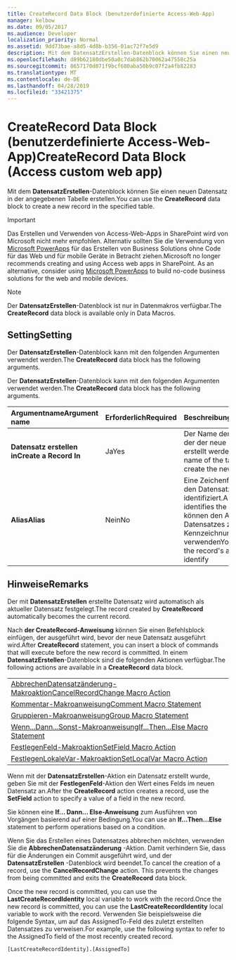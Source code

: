 ```yaml
---
title: CreateRecord Data Block (benutzerdefinierte Access-Web-App)
manager: kelbow
ms.date: 09/05/2017
ms.audience: Developer
localization_priority: Normal
ms.assetid: 9dd73bae-a8d5-4d8b-b356-01ac72f7e5d9
description: Mit dem DatensatzErstellen-Datenblock können Sie einen neuen Datensatz in der angegebenen Tabelle erstellen.
ms.openlocfilehash: d89b62180dbe50a0c7dab862b70062a47558c25a
ms.sourcegitcommit: 8657170d071f9bcf680aba50b9c07f2a4fb82283
ms.translationtype: MT
ms.contentlocale: de-DE
ms.lasthandoff: 04/28/2019
ms.locfileid: "33421375"
---
```

# <a name="createrecord-data-block-access-custom-web-app"></a><span data-ttu-id="6098e-103">CreateRecord Data Block (benutzerdefinierte Access-Web-App)</span><span class="sxs-lookup"><span data-stu-id="6098e-103">CreateRecord Data Block (Access custom web app)</span></span>

<span data-ttu-id="6098e-104">Mit dem **DatensatzErstellen**-Datenblock können Sie einen neuen Datensatz in der angegebenen Tabelle erstellen.</span><span class="sxs-lookup"><span data-stu-id="6098e-104">You can use the **CreateRecord** data block to create a new record in the specified table.</span></span> 
  
> [!IMPORTANT]
> <span data-ttu-id="6098e-p101">Das Erstellen und Verwenden von Access-Web-Apps in SharePoint wird von Microsoft nicht mehr empfohlen. Alternativ sollten Sie die Verwendung von [Microsoft PowerApps](https://powerapps.microsoft.com/en-us/) für das Erstellen von Business Solutions ohne Code für das Web und für mobile Geräte in Betracht ziehen.</span><span class="sxs-lookup"><span data-stu-id="6098e-p101">Microsoft no longer recommends creating and using Access web apps in SharePoint. As an alternative, consider using [Microsoft PowerApps](https://powerapps.microsoft.com/en-us/) to build no-code business solutions for the web and mobile devices.</span></span> 
  
> [!NOTE]
> <span data-ttu-id="6098e-107">Der **DatensatzErstellen**-Datenblock ist nur in Datenmakros verfügbar.</span><span class="sxs-lookup"><span data-stu-id="6098e-107">The **CreateRecord** data block is available only in Data Macros.</span></span> 
  
## <a name="setting"></a><span data-ttu-id="6098e-108">Setting</span><span class="sxs-lookup"><span data-stu-id="6098e-108">Setting</span></span>

<span data-ttu-id="6098e-109">Der **DatensatzErstellen**-Datenblock kann mit den folgenden Argumenten verwendet werden.</span><span class="sxs-lookup"><span data-stu-id="6098e-109">The **CreateRecord** data block has the following arguments.</span></span> 
  
<span data-ttu-id="6098e-110">Der **DatensatzErstellen**-Datenblock kann mit den folgenden Argumenten verwendet werden.</span><span class="sxs-lookup"><span data-stu-id="6098e-110">The **CreateRecord** data block has the following arguments.</span></span> 
  
|<span data-ttu-id="6098e-111">**Argumentname**</span><span class="sxs-lookup"><span data-stu-id="6098e-111">**Argument name**</span></span>|<span data-ttu-id="6098e-112">**Erforderlich**</span><span class="sxs-lookup"><span data-stu-id="6098e-112">**Required**</span></span>|<span data-ttu-id="6098e-113">**Beschreibung**</span><span class="sxs-lookup"><span data-stu-id="6098e-113">**Description**</span></span>|
|:-----|:-----|:-----|
|<span data-ttu-id="6098e-114">**Datensatz erstellen in**</span><span class="sxs-lookup"><span data-stu-id="6098e-114">**Create a Record In**</span></span> <br/> |<span data-ttu-id="6098e-115">Ja</span><span class="sxs-lookup"><span data-stu-id="6098e-115">Yes</span></span>  <br/> |<span data-ttu-id="6098e-116">Der Name der Tabelle, in der der neue Datensatz erstellt werden soll</span><span class="sxs-lookup"><span data-stu-id="6098e-116">The name of the table to create the new record in.</span></span>  <br/> |
|<span data-ttu-id="6098e-117">**Alias**</span><span class="sxs-lookup"><span data-stu-id="6098e-117">**Alias**</span></span> <br/> |<span data-ttu-id="6098e-118">Nein</span><span class="sxs-lookup"><span data-stu-id="6098e-118">No</span></span>  <br/> |<span data-ttu-id="6098e-119">Eine Zeichenfolge, die den Datensatz identifiziert.</span><span class="sxs-lookup"><span data-stu-id="6098e-119">A string that identifies the record.</span></span> <span data-ttu-id="6098e-120">Sie können den Alias des Datensatzes zur Kennzeichnung verwenden</span><span class="sxs-lookup"><span data-stu-id="6098e-120">You can use the record's alias to identify</span></span>  <br/> |
   
## <a name="remarks"></a><span data-ttu-id="6098e-121">Hinweise</span><span class="sxs-lookup"><span data-stu-id="6098e-121">Remarks</span></span>

<span data-ttu-id="6098e-122">Der mit **DatensatzErstellen** erstellte Datensatz wird automatisch als aktueller Datensatz festgelegt.</span><span class="sxs-lookup"><span data-stu-id="6098e-122">The record created by **CreateRecord** automatically becomes the current record.</span></span> 
  
<span data-ttu-id="6098e-123">Nach **der CreateRecord-Anweisung** können Sie einen Befehlsblock einfügen, der ausgeführt wird, bevor der neue Datensatz ausgeführt wird.</span><span class="sxs-lookup"><span data-stu-id="6098e-123">After **CreateRecord** statement, you can insert a block of commands that will execute before the new record is committed.</span></span> <span data-ttu-id="6098e-124">In einem **DatensatzErstellen**-Datenblock sind die folgenden Aktionen verfügbar.</span><span class="sxs-lookup"><span data-stu-id="6098e-124">The following actions are available in a **CreateRecord** data block.</span></span> 
  
||
|:-----|
|[<span data-ttu-id="6098e-125">AbbrechenDatensatzänderung-Makroaktion</span><span class="sxs-lookup"><span data-stu-id="6098e-125">CancelRecordChange Macro Action</span></span>](cancelrecordchange-macro-action-access-custom-web-app.md) <br/> |
|[<span data-ttu-id="6098e-126">Kommentar-Makroanweisung</span><span class="sxs-lookup"><span data-stu-id="6098e-126">Comment Macro Statement</span></span>](comment-macro-block-access-custom-web-app.md) <br/> |
|[<span data-ttu-id="6098e-127">Gruppieren-Makroanweisung</span><span class="sxs-lookup"><span data-stu-id="6098e-127">Group Macro Statement</span></span>](group-macro-block-access-custom-web-app.md) <br/> |
|[<span data-ttu-id="6098e-128">Wenn...Dann...Sonst-Makroanweisung</span><span class="sxs-lookup"><span data-stu-id="6098e-128">If...Then...Else Macro Statement</span></span>](ifthenelse-macro-block-access-custom-web-app.md) <br/> |
|[<span data-ttu-id="6098e-129">FestlegenFeld-Makroaktion</span><span class="sxs-lookup"><span data-stu-id="6098e-129">SetField Macro Action</span></span>](setfield-macro-action-access-custom-web-app.md) <br/> |
|[<span data-ttu-id="6098e-130">FestlegenLokaleVar-Makroaktion</span><span class="sxs-lookup"><span data-stu-id="6098e-130">SetLocalVar Macro Action</span></span>](setlocalvar-macro-action-access-custom-web-app.md) <br/> |
   
<span data-ttu-id="6098e-131">Wenn mit der **DatensatzErstellen**-Aktion ein Datensatz erstellt wurde, geben Sie mit der **FestlegenFeld**-Aktion den Wert eines Felds im neuen Datensatz an.</span><span class="sxs-lookup"><span data-stu-id="6098e-131">After the **CreateRecord** action creates a record, use the **SetField** action to specify a value of a field in the new record.</span></span> 
  
<span data-ttu-id="6098e-132">Sie können eine **If... Dann... Else-Anweisung** zum Ausführen von Vorgängen basierend auf einer Bedingung.</span><span class="sxs-lookup"><span data-stu-id="6098e-132">You can use an **If...Then...Else** statement to perform operations based on a condition.</span></span> 
  
<span data-ttu-id="6098e-p104">Wenn Sie das Erstellen eines Datensatzes abbrechen möchten, verwenden Sie die **AbbrechenDatensatzänderung** -Aktion. Damit verhindern Sie, dass für die Änderungen ein Commit ausgeführt wird, und der **DatensatzErstellen** -Datenblock wird beendet.</span><span class="sxs-lookup"><span data-stu-id="6098e-p104">To cancel the creation of a record, use the **CancelRecordChange** action. This prevents the changes from being committed and exits the **CreateRecord** data block.</span></span> 
  
<span data-ttu-id="6098e-135">Once the new record is committed, you can use the **LastCreateRecordIdentity** local variable to work with the record.</span><span class="sxs-lookup"><span data-stu-id="6098e-135">Once the new record is committed, you can use the **LastCreateRecordIdentity** local variable to work with the record.</span></span> <span data-ttu-id="6098e-136">Verwenden Sie beispielsweise die folgende Syntax, um auf das AssignedTo-Feld des zuletzt erstellten Datensatzes zu verweisen.</span><span class="sxs-lookup"><span data-stu-id="6098e-136">For example, use the following syntax to refer to the AssignedTo field of the most recently created record.</span></span> 
  
`[LastCreateRecordIdentity].[AssignedTo]`


